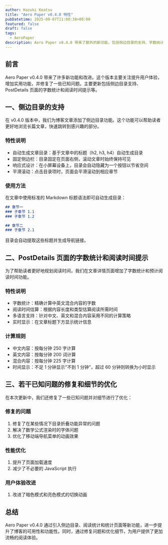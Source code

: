 ```yaml
---
author: Hazuki Keatsu
title: "Aero Paper v0.4.0 特性"
pubDatetime: 2025-09-07T11:00:38+08:00
featured: false
draft: false
tags: 
  - AeroPaper
description: Aero Paper v0.4.0 带来了额外的新功能，包括侧边目录的支持、字数统计和阅读时间提示的支持等。
---
```


## 前言

Aero Paper v0.4.0 带来了许多新功能和改进。这个版本主要关注提升用户体验，增加实用功能，并修复了一些已知问题。主要更新包括侧边目录支持、PostDetails 页面的字数统计和阅读时间提示等。

## 一、侧边目录的支持

在 v0.4.0 版本中，我们为博客文章添加了侧边目录功能。这个功能可以帮助读者更好地浏览长篇文章，快速跳转到感兴趣的部分。

### 特性说明

- 自动生成文章目录：基于文章中的标题（h2, h3, h4）自动生成目录
- 固定侧边栏：目录固定在页面右侧，滚动文章时始终保持可见
- 响应式设计：在小屏幕设备上，目录会自动隐藏为一个按钮以节省空间
- 平滑滚动：点击目录项时，页面会平滑滚动到相应章节

### 使用方法

在文章中使用标准的 Markdown 标题语法即可自动生成目录：

```markdown
## 章节一
### 子章节 1.1
### 子章节 1.2

## 章节二
### 子章节 2.1
```

目录会自动提取这些标题并生成导航链接。

## 二、PostDetails 页面的字数统计和阅读时间提示

为了帮助读者更好地规划阅读时间，我们在文章详情页面增加了字数统计和预计阅读时间功能。

### 特性说明

- 字数统计：精确计算中英文混合内容的字数
- 阅读时间估算：根据内容长度和类型估算阅读所需时间
- 多语言支持：针对中文、英文和混合内容采用不同的计算策略
- 实时显示：在文章标题下方显示统计信息

### 计算规则

- 中文内容：按每分钟 250 字计算
- 英文内容：按每分钟 200 词计算
- 混合内容：按每分钟 225 字计算
- 时间显示：不足 1 分钟显示"不到 1 分钟"，超过 60 分钟则转换为小时显示

## 三、若干已知问题的修复和细节的优化

在本次更新中，我们还修复了一些已知问题并对细节进行了优化：

### 修复的问题

1. 修复了在某些情况下目录折叠功能异常的问题
2. 解决了数学公式渲染时的字体问题
3. 优化了移动端导航菜单的动画效果

### 性能优化

1. 提升了页面加载速度
2. 减少了不必要的 JavaScript 执行

### 用户体验改进

1. 改进了暗色模式和亮色模式的切换动画

## 总结

Aero Paper v0.4.0 通过引入侧边目录、阅读统计和统计页面等新功能，进一步提升了博客的可用性和功能性。同时，通过修复问题和优化细节，为用户提供了更加流畅的阅读体验。